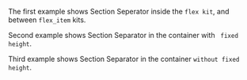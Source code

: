 The first example shows Section Seperator inside the `flex kit`, and between `flex_item` kits.

Second example shows Section Separator in the container with ` fixed height`.

Third example shows Section Separator in the container `without fixed height`.
  